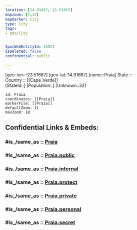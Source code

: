 ```yaml
---
location: [14.91667,-23.51667] 
mapzoom: [7,12] 
mapmarker: city 
type: City
tags:
- geo/City


SpocWebEntityId: 35921
isDeleted: false
confidential: public

---
```

[geo-lon::-23.51667] 
[geo-lat::14.91667] 
[name::Praia] 
State ::  
Country :: [[Cape_Verde]]  
[StateId::] 
[Population::] 
[Unknown::32] 


```leaflet
id: Praia
coordinates: [[Praia]] 
markerFile: [[Praia]] 
defaultZoom: 11 
maxZoom: 18
```


## Confidential Links & Embeds: 

### #is_/same_as :: [Praia](/_Standards/Earth/Continent/Africa/Africa~West/Cape_Verde/municipalities~Cape_Verde/Praia/City/Praia.md) 

### #is_/same_as :: [Praia.public](/_public/Earth/Continent/Africa/Africa~West/Cape_Verde/municipalities~Cape_Verde/Praia/City/Praia.public.md) 

### #is_/same_as :: [Praia.internal](/_internal/Earth/Continent/Africa/Africa~West/Cape_Verde/municipalities~Cape_Verde/Praia/City/Praia.internal.md) 

### #is_/same_as :: [Praia.protect](/_protect/Earth/Continent/Africa/Africa~West/Cape_Verde/municipalities~Cape_Verde/Praia/City/Praia.protect.md) 

### #is_/same_as :: [Praia.private](/_private/Earth/Continent/Africa/Africa~West/Cape_Verde/municipalities~Cape_Verde/Praia/City/Praia.private.md) 

### #is_/same_as :: [Praia.personal](/_personal/Earth/Continent/Africa/Africa~West/Cape_Verde/municipalities~Cape_Verde/Praia/City/Praia.personal.md) 

### #is_/same_as :: [Praia.secret](/_secret/Earth/Continent/Africa/Africa~West/Cape_Verde/municipalities~Cape_Verde/Praia/City/Praia.secret.md)

